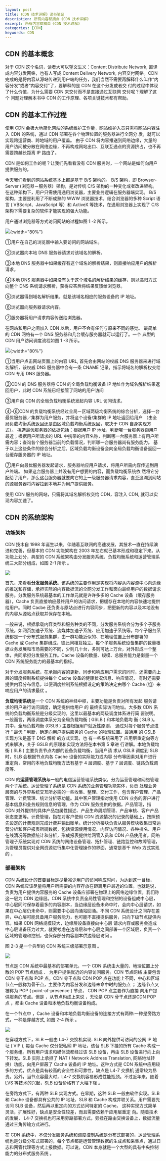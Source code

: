 ```yaml
---
layout: post
title: 《CDN 技术详解》读书笔记
description: 所有内容都摘自《CDN 技术详解》
excerpt: 所有内容都摘自《CDN 技术详解》
categories: [CDN]
keywords: CDN
---
```


## CDN 的基本概念

对于 CDN 这个名词，读者大可以望文生义：Content Distribute Network, 直译成内容分发网络，也有人写成 Content Delivery Network, 内容交付网络。CDN 完成的是将内容从源站传递到用户端的任务，我们当然不需要再解释什么叫作“内容分发”或者“内容交付”了，要解释的是 CDN 在这个分发或者交 付的过程中体现了什么价值，为什么需要 CDN 来交付而不是直接通过互联网 交付呢？理解了这个 问题对理解本书中 CDN 的工作原理、各项关键技术都有帮助。


## CDN 的基本工作过程

使用 CDN 会极大地简化网站的系统维护工作量，网站维护入员只需将网站内容注入 CDN 的系统，通过 CDN 部署在各个物理位置的服务器进行全网分 发，就可以实现跨运营商、跨地域的用户覆盖。 由于 CDN 将内容推送到网络边缘，大量的用户访问被分散在网络边缘，不再构成网站出口、互联互通点的资源挤占，也不再需要跨越长距离 IP 路由了。


CDN 是如何工作的呢？让我们先看看没有 CDN 服务时，一个网站是如何向用户提供服务的。

今天我们看到的网站系统基本上都是基于 B/S 架构的。 B/S 架构，即 Browser-Server (浏览器－服务器）架构，是对传统 C/S 架构的一种变化或者改进架构。 在这种架构下，用户只需使用通用浏览器，主要业务逻辑在服务器端实现。 B/S 架构，主要是利用了不断成熟的 WWW 浏览器技术，结合浏览器的多种 Script 语言 ( VBScript、JavaScript 等）和 ActiveX 等技术，在通用浏览器上实现了 C/S 架构下需要复杂的软件才能实现的强大功能。

用户通过浏览器等方式访问网站的过程如图 1 -2 所示。

![](/images/post/cdn/1.png){:width="80%"}

①用户在自己的浏览器中输入要访问的网站域名。

②浏览器向本地 DNS 服务器请求对该域名的解析。

③本地 DNS 服务器中如果缓存有这个域名的解析结果，则直接响应用户的解析请求。

④本地 DNS 服务器中如果没有关于这个域名的解析结果的缓存，则以递归方式向整个 DNS 系统请求解析，获得应答后将结果反馈给浏览器。

⑤浏览器得到域名解析结果，就是该域名相应的服务设备的 IP 地址。

⑥浏览器向服务器请求内容。

⑦服务器将用户请求内容传送给浏览器。

在网站和用户之间加入 CDN 以后，用户不会有任何与原来不同的感觉。 最简单的 CDN 网络有一个 DNS 服务器和几台缓存服务器就可以运行了。一个 典型的 CDN 用户访问调度流程如图 1 -3 所示。

![](/images/post/cdn/2.png){:width="80%"}

①当用户点击网站页面上的内容 URL, 首先会由网站的权威 DNS 服务器来进行域名解析，该权威 DNS 服务器中会有一条 CNAME 记录，指示将域名的解析权交给 CDN 专用 DNS 服务器。

②CDN 的 DNS 服务器将 CDN 的全局负载均衡设备 IP 地址作为域名解析结果返回用户，此时 CDN 系统巳经接管了网站的用户访间

③用户向 CDN 的全局负载均衡系统发起内容 URL 访问请求。

④-⑥CDN 的负载均衡系统经过全局－区域两级均衡系统的综合分析，选择一台最优服务器／集群为用户服务，并将这个设备/集群的 IP 地址返回给用户 （由全局负载均衡系统返回还是由区域负载均衡系统返回，取决于 CDN 自身实现方式）。 挑选最优服务器的依据包括：根据用户 IP 地址，判断哪一台服务器距用户最近；根据用户所请求的 URL 中携带的内容名称，判断哪一台服务器上有用户所需内容；查询各个服务器当前的负载情况，判断哪一台服务器尚有服务能力。 基于以上这些条件的综合分析之后，区域负载均衡设备会向全局负载均衡设备返回一台缓存服务器的 IP 地址。

⑦用户向最优服务器发起请求，服务器响应用户请求，将用户所需内容传送到用户终端。 如果这台服务器上并没有用户想要的内容，而负载均衡系统依 然将它分配给了用户，那么这台服务器就要向它的上一级服务器请求内容，直至追溯到网站的源服务器将内容拉到本地并为用户提供服务。

使用 CDN 服务的网站，只需将其域名解析权交给 CDN，容注入 CDN, 就可以实现内容加速了。



## CDN 的系统架构

### 功能架构

CDN 技木自 1998 年诞生以来，伴随着互联网的高速发展，其技术一直在持续演进和完善，但基本的 CDN 功能架构在 2003 年左右就已基本形成和稳定下来。从功能上划分，典型的 CDN 系统架构由分发服务系统、负载均衡系统和运营管理系统三大部分组成，如图 2-1 所示 。

![](/images/post/cdn/3.png)

首先，来看看**分发服务系统**。该系统的主要作用是实现将内容从内容源中心向边缘的推送和存储，承担实际的内容数据流的全网分发工作和面向最终用户的数据请求服务。分发服务系统最基本的工作单元就是许许多多的 Cache 设备（缓存服务器），Cache 负责直接响应最终用户的访问请求，把缓存在本地的内容快速地提供给用户。同时 Cacbe 还负责与原站点进行内容同步，把更新的内容以及本地没有的内容从源站点获取并保存在本地。

一般来说，根据承载内容类型和服务种类的不同，分发服务系统会分为多个子服务系统，如网页加速子系统、流媒体加速子系统、应用加速子系统等。每个子服务系统都是一个分布式服务集群，由一群功能近似的、在地理位置上分布部署的 Cache 或 Cache 集群组成，彼此间相互独立。每个子服务系统设备集群的数量根据业务发展和市场需要的不同，少则几十台，多则可达上万台，对外形成一个整体，共同承担分发服务工作。Cache 设备的数量、规模、总服务能力是衡量一个 CDN 系统服务能力的最基本的指标。

对于分发服务系统，在承担内容的更新、同步和响应用户需求的同时，还需要向上层的调度控制系统提供每个 Cache 设备的健康状况信息、响应情况， 有时还需要提供内容分布信息，以便调度控制系统根据设定的策略决定由哪个 Cache (组）来 响应用户的请求最优 。

**负载均衡系统**是一个 CDN 系统的神经中枢，主要功能是负责对所有发起 服务请求的用户进行访问调度，确定提供给用户 的 最终实际访问地址。大多数 CDN 系统的负载均衡系统是分级实现的，这里以最基本的两级调度体系进行简 要说明。一般而言，两级调度体系分为全局负载均衡 ( GSLB ) 和本地负载均 衡 ( SLB )。其中，全局负载均衡 (GSLB ) 主要根据用户就近性原则， 通过对每个服务节点进行 “ 最优 ” 判断，确定向用户提供服务的 Cache 的物理位置。最通用 的 GSLB 实现方法是基千 DNS 解析 的方式实现，也 有一些系统采用了 应用层重定向等方式来解决，关于 GSLB 的原理和实现方法将在本书第 5 章进 行讲解。本地负载均衡 ( SLB ) 主要负责节点内部的设备负载均衡，当用户请 求从 GSLB 调度到 SLB 时，SLB 会根据节点内各 Cache 设备的实际能力或内容 分布等因素对用户进行重定向，常用的本地负载均衡方法有基于 4 层调度、基于 7 层调度、链路负载调度等.

CDN 的**运营管理系统**与一般的电信运营管理系统类似，分为运营管理和网络管理两个子系统。运营管理子系统是 CDN 系统的业务管理功能实体，负责 处理业务层面的与外界系统交互所必需的一些收集、整理、交付工作，包含客户管理、产品管理、计费管理、统计分析等功能。其中客户管理指对使用 CDN 业务的客户进行基本信息和业务规则信息的管理，作为 CDN 服务提供的依据。产品管理，指 CDN 对外提供的具体产品包属性描述、产品生命周期管理、产品审核、客户产品状态变更等。计费管理，指在对客户使用 CDN 资源情况的记录的基础上，按照预先设定的计费规则完成计费并输出账单。统计分析楼块负责从服务模块收集日常运营分析和客户报表所衙数据，包括资源使用情况、内容访问情况、各种排名、用户在线清况等数据统计和分析，形成报表提供给网管入员和 CDN 产品使用者。网络管理子系统实现对 CDN 系统的网络设备管理、拓扑管理、链路监控和故障管理，为管理员提供对全网资源进行集中化管理操作的界面，通常是基千 Web 方式实现的 。


### 部署架构

CDN 系统设计的首要目标是尽量减少用户的访问响应时间，为达到这一目标， CDN 系统应该尽量将用户所需要的内容存放在距离用户最近的位置。也就是说，负责为用户提供内容服务的 Cache 设备应部署在物理上的网络边缘位置，我们称这一层为 CDN 边缘层。CDN 系统中负责全局性管理和控制的设备组成中心层，中心层同时保存着最多的内容副本，当边缘层设备未命中时，会向中心层请求，如果在中心层仍未命中，则需要中心层向涌站回涌。不同 CDN 系统设计之间存在差异，中心层可能具备用户服务能力，也可能不直接提供服务，只向下级节点提供内容。如果 CDN 网络规模较大，边缘层设备直接向中心层 请求内容或服务会造成中心层设备压力过大，就要考虑在边缘层和中心层之间部署一个区域层，负责一个区域的管理和控制，也保存部分内容副本供边缘层访问 。

图 2-3 是一个典型的 CDN 系统三级部署示意图 。

![](/images/post/cdn/4.png)

节点是 CDN 系统中最基本的部署单元，一个 CDN 系统由大量的、地理位置上分散的 POP 节点组成 ． 为用户提供就近的内容访问服务。CDN 节点网络 主要包含 CDN 骨干点和 POP 点。CDN 骨干点和 CDN POP 点在功能上不同，中心和区域节点一般称为骨干点，主要作为内容分发和边缘未命中时的服务点 ； 边缘节点又被称为 POP ( point-of-presence ) 节点， CDN POP 点主要作为直接
向用户提供服务的节点。但是 ，从节点构成上来说 ，无论是 CDN 骨干点还是CDN POP 点 ，都由 Cache 设备和本地负载均衡设备构成。

在一个节点中 ，Cache 设备和本地负载均衡设备的连接方式有两种:一种是旁路方式，一种是穿越方式, 如图 2-4 所示 。

![](/images/post/cdn/5.png)

在穿越方式下，SLB 一般由 L4-7 交换机实现. SLB 向外提供可访问的公网 IP 地址 ( VIP ), 每台 Cache 仅分配私网 IP 地址，该台 SLB 下挂的所有 Cache 构成一个服务组。所有用户请求和媒体流都经过该 SLB 设备，再由 SLB 设备进行向上向下转发。SLB 实际上承担了 NAT ( Network Address Translation, 网络地址转换）功能，向用户屏蔽了 Cache 设备的 IP 地址。这种方式是 CDN 系统中应用较多的方式，优点是具有较高的安全性和可靠性，缺点是 L4-7 交换机 通常较为昂贵。另外，当节点容最大时，L4-7 交换机容易形成性能瓶颈。不过近年来，随着 LVS 等技术的兴起，SLB 设备价格有了大幅下降 。

在旁路方式下，有两种 SLB 实现方式。在早期，这种 SLB 一般由软件实现。SLB 和 Cache 设备都具有公共的 IP 地址，SLB 和 Cache 构成并联关系。用户需要先访问 SLB 设备，然后再以重定向的方式访问特定的 Cache。 这种实现方式简单灵活，扩展性好，缺点是安全性较差，而且需要依赖千应用层重定 向。随着技术的发展， L4-7 交换机也可采用旁路部署方式，旁挂在路由交换设备上，数据流量通过三角传输方式进行。

在 CDN 系统中，不仅分发服务系统和调度控制系统是分布式部署的，运营管理系统也是分级分布式部署的，每个节点都是运营管理数据的生成点和采集点，通过日志和网管代理等方式上报数据。可以说，CDN 本身就是一个大型的具有中央控制能力的分布式服务系统 。






